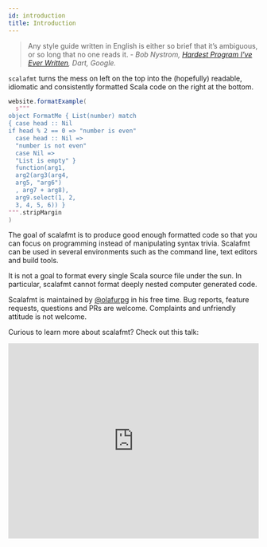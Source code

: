 ```yaml
---
id: introduction
title: Introduction
---
```


> Any style guide written in English is either so brief that it’s ambiguous, or
> so long that no one reads it.
> <cite>- Bob Nystrom, [Hardest Program I've Ever Written][bob], Dart, Google.</cite>

`scalafmt` turns the mess <span class='widescreen-only'>on left</span>
<span class='non-widescreen-only'>on the top</span> into the (hopefully)
readable, idiomatic and consistently formatted Scala code
<span class='widescreen-only'> on the right</span>
<span class='non-widescreen-only'>at the bottom</span>.

```scala vork:passthrough
website.formatExample(
  s"""
object FormatMe { List(number) match
{ case head :: Nil
if head % 2 == 0 => "number is even"
  case head :: Nil =>
  "number is not even"
  case Nil =>
  "List is empty" }
  function(arg1,
  arg2(arg3(arg4,
  arg5, "arg6")
  , arg7 + arg8),
  arg9.select(1, 2,
  3, 4, 5, 6)) }
""".stripMargin
)
```

The goal of scalafmt is to produce good enough formatted code so that you can
focus on programming instead of manipulating syntax trivia. Scalafmt can be used
in several environments such as the command line, text editors and build tools.

It is not a goal to format every single Scala source file under the sun. In
particular, scalafmt cannot format deeply nested computer generated code.

Scalafmt is maintained by [@olafurpg](https://twitter.com/olafurpg) in his free
time. Bug reports, feature requests, questions and PRs are welcome. Complaints
and unfriendly attitude is not welcome.

Curious to learn more about scalafmt? Check out this talk:

<iframe src="https://player.vimeo.com/video/165929294" width="100%" style="height: 28em;" frameborder="0" webkitallowfullscreen mozallowfullscreen allowfullscreen></iframe>

[bob]: http://journal.stuffwithstuff.com/2015/09/08/the-hardest-program-ive-ever-written/
